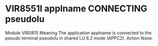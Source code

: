 # VIR8551I applname CONNECTING pseudolu
Module
    VIR0815
Meaning
    The application applname is connected to the pseudo terminal pseudolu in shared LU 6.2 mode (APPC2).
Action
    None.

